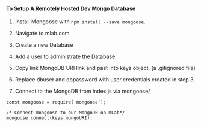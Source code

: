 #### To Setup A Remotely Hosted Dev Mongo Database

1. Install Mongoose with `npm install --save mongoose`.

1. Navigate to mlab.com

2. Create a new Database

3. Add a user to administrate the Database

4. Copy link MongoDB URI link and past into keys object. (a .gitignored file)

5. Replace dbuser and dbpassword with user credentials created in step 3.

6. Connect to the MongoDB from index.js via mongoose/
  ```
  const mongoose = require('mongoose');

  /* Connect mongoose to our MongoDB on mLab*/
  mongoose.connect(keys.mongoURI);
  ```
